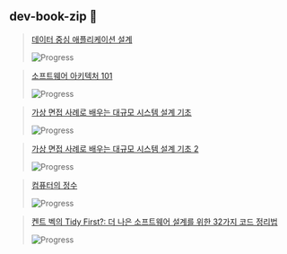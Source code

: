 ## dev-book-zip 👋

> [데이터 중심 애플리케이션 설계](https://product.kyobobook.co.kr/detail/S000001766328)
>
> ![Progress](https://progress-bar.dev/100/?width=400&color=babaca&suffix=%)

> [소프트웨어 아키텍처 101](https://product.kyobobook.co.kr/detail/S000001810445)
>
>  ![Progress](https://progress-bar.dev/10/?width=400&color=babaca&suffix=%)

> [가상 면접 사례로 배우는 대규모 시스템 설계 기초](https://product.kyobobook.co.kr/detail/S000001033116)
>
> ![Progress](https://progress-bar.dev/100/?width=400&color=babaca&suffix=%)

> [가상 면접 사례로 배우는 대규모 시스템 설계 기초 2](https://product.kyobobook.co.kr/detail/S000211656186)
>
> ![Progress](https://progress-bar.dev/42/?width=400&color=babaca&suffix=%)

> [컴퓨터의 정수](https://product.kyobobook.co.kr/detail/S000203353209)
>
> ![Progress](https://progress-bar.dev/23/?width=400&color=babaca&suffix=%)

> [켄트 벡의 Tidy First?: 더 나은 소프트웨어 설계를 위한 32가지 코드 정리법](https://ebook-product.kyobobook.co.kr/dig/epd/ebook/E000007501052)
>
> ![Progress](https://progress-bar.dev/42/?width=400&color=babaca&suffix=%)
